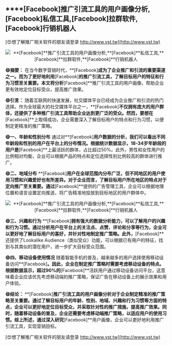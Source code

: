 ## ****[Facebook]**推广引流工具的用户画像分析,**[Facebook]**私信工具,**[Facebook]**拉群软件,**[Facebook]**行销机器人**

[😍想了解推广相关软件的朋友请登录 http://www.vst.tw](http://www.vst.tw)

 <center><img src="https://vst.tw/MP4/tuiguang/png/4.png" alt="**[Facebook]**推广引流工具的用户画像分析,**[Facebook]**私信工具,**[Facebook]**拉群软件,**[Facebook]**行销机器人"></center>

**😄摘要：**
在当今数字营销时代，**[Facebook]**成为了企业推广和引流的重要渠道之一。而为了更好地利用**[Facebook]**的推广引流工具，了解目标用户的特征和行为习惯至关重要。本文将分析**[Facebook]**推广引流工具的用户画像，帮助企业更有效地定位目标受众，提高推广效果。

**😄引言：**
随着互联网的快速发展，社交媒体平台已经成为企业推广和引流的热门选择。作为全球最大的社交媒体平台之一，**[Facebook]**不仅拥有庞大的用户群体，还提供了多种推广引流工具帮助企业达到更广泛的受众。然而，要想在**[Facebook]**上取得成功，企业需要深入了解目标用户的特点和行为习惯，以便制定更精准的推广策略。

**😄一、年龄和性别分布**
通过对**[Facebook]**用户数据的分析，我们可以看出不同年龄段和性别的用户在平台上的分布情况。根据统计数据显示，18-34岁年龄段的用户是**[Facebook]**上最活跃的群体，占比超过50%。此外，男性和女性用户的比例相对均衡，企业可以根据产品的特点和定位选择性别比例较高的群体进行推广。

**😄二、地域分布**
**[Facebook]**用户在全球范围内分布广泛，但不同地区的用户使用习惯和兴趣爱好也有所差异。对于企业而言，了解目标用户所在地区的特点对于定向推广至关重要。通过**[Facebook]**提供的广告管理工具，企业可以根据地理位置和语言设置定向推送，将广告精准地投放到目标地区的用户群体中。

 <center><img src="https://vst.tw/MP4/tuiguang/png/6.png" alt="**[Facebook]**推广引流工具的用户画像分析,**[Facebook]**私信工具,**[Facebook]**拉群软件,**[Facebook]**行销机器人"></center>

**😄三、兴趣和行为**
**[Facebook]**拥有强大的数据分析能力，可以了解用户的兴趣和行为习惯。通过分析用户在平台上的关注点、点赞、评论和分享等行为，企业可以更好地了解目标用户的喜好，并针对性地制定推广策略。此外，**[Facebook]**还提供了Lookalike Audience（类似受众）功能，可以根据已有用户的特征，找到与其类似的潜在用户，进一步扩大目标受众范围。

**😄四、移动设备使用情况**
随着智能手机的普及，越来越多的用户选择使用移动设备访问**[Facebook]**。因此，企业在制定推广策略时需要考虑移动设备的特点。根据数据显示，超过90%的**[Facebook]**活跃用户通过移动设备访问平台，这意味着企业应该优先考虑移动端的推广策略，保证广告在移动设备上的展示效果和用户体验。

**😄结论：**
**[Facebook]**推广引流工具的用户画像分析对于企业制定精准的推广策略至关重要。通过了解目标用户的年龄、性别、地域、兴趣和行为习惯等方面的特点，企业可以更好地定位目标受众，并采取针对性的推广措施，提高推广效果。同时，随着移动设备的普及，企业还需要考虑移动端推广策略，以适应用户的使用习惯。综上所述，通过深入研究**[Facebook]**用户画像，企业可以更好地利用推广引流工具，实现营销目标。

[😍想了解推广相关软件的朋友请登录 http://www.vst.tw](http://www.vst.tw)



